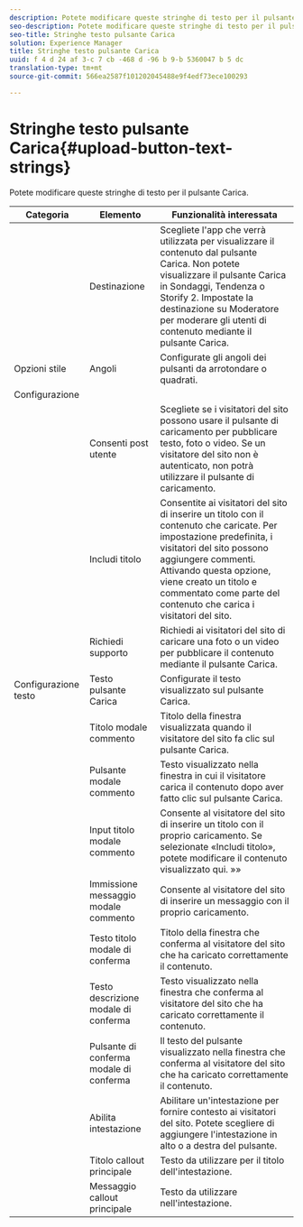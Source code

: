```yaml
---
description: Potete modificare queste stringhe di testo per il pulsante Carica.
seo-description: Potete modificare queste stringhe di testo per il pulsante Carica.
seo-title: Stringhe testo pulsante Carica
solution: Experience Manager
title: Stringhe testo pulsante Carica
uuid: f 4 d 24 af 3-c 7 cb -468 d -96 b 9-b 5360047 b 5 dc
translation-type: tm+mt
source-git-commit: 566ea2587f101202045488e9f4edf73ece100293

---
```



# Stringhe testo pulsante Carica{#upload-button-text-strings}

Potete modificare queste stringhe di testo per il pulsante Carica.



| Categoria | Elemento | Funzionalità interessata |
|---|---|---|
|  | Destinazione | Scegliete l'app che verrà utilizzata per visualizzare il contenuto dal pulsante Carica. Non potete visualizzare il pulsante Carica in Sondaggi, Tendenza o Storify 2. Impostate la destinazione su Moderatore per moderare gli utenti di contenuto mediante il pulsante Carica. |
| Opzioni stile | Angoli | Configurate gli angoli dei pulsanti da arrotondare o quadrati. |
| Configurazione |  |  |
|  | Consenti post utente | Scegliete se i visitatori del sito possono usare il pulsante di caricamento per pubblicare testo, foto o video. Se un visitatore del sito non è autenticato, non potrà utilizzare il pulsante di caricamento. |
|  | Includi titolo | Consentite ai visitatori del sito di inserire un titolo con il contenuto che caricate. Per impostazione predefinita, i visitatori del sito possono aggiungere commenti. Attivando questa opzione, viene creato un titolo e commentato come parte del contenuto che carica i visitatori del sito. |
|  | Richiedi supporto | Richiedi ai visitatori del sito di caricare una foto o un video per pubblicare il contenuto mediante il pulsante Carica. |
| Configurazione testo | Testo pulsante Carica | Configurate il testo visualizzato sul pulsante Carica. |
|  | Titolo modale commento | Titolo della finestra visualizzata quando il visitatore del sito fa clic sul pulsante Carica. |
|  | Pulsante modale commento | Testo visualizzato nella finestra in cui il visitatore carica il contenuto dopo aver fatto clic sul pulsante Carica. |
|  | Input titolo modale commento | Consente al visitatore del sito di inserire un titolo con il proprio caricamento. Se selezionate «Includi titolo», potete modificare il contenuto visualizzato qui. »» |
|  | Immissione messaggio modale commento | Consente al visitatore del sito di inserire un messaggio con il proprio caricamento. |
|  | Testo titolo modale di conferma | Titolo della finestra che conferma al visitatore del sito che ha caricato correttamente il contenuto. |
|  | Testo descrizione modale di conferma | Testo visualizzato nella finestra che conferma al visitatore del sito che ha caricato correttamente il contenuto. |
|  | Pulsante di conferma modale di conferma | Il testo del pulsante visualizzato nella finestra che conferma al visitatore del sito che ha caricato correttamente il contenuto. |
|  | Abilita intestazione | Abilitare un'intestazione per fornire contesto ai visitatori del sito. Potete scegliere di aggiungere l'intestazione in alto o a destra del pulsante. |
|  | Titolo callout principale | Testo da utilizzare per il titolo dell'intestazione. |
|  | Messaggio callout principale | Testo da utilizzare nell'intestazione. |

